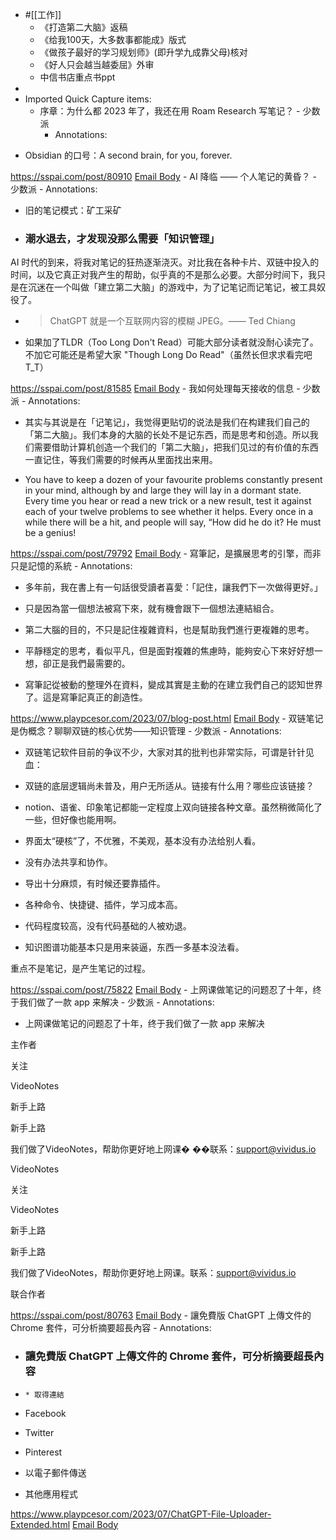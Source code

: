 - #[[工作]]
    - 《打造第二大脑》返稿
    - 《给我100天，大多数事都能成》版式
    - 《做孩子最好的学习规划师》(即升学九成靠父母)核对
    - 《好人只会越当越委屈》外审
    - 中信书店重点书ppt
- 
- Imported Quick Capture items:
    - 序章：为什么都 2023 年了，我还在用 Roam Research 写笔记？ - 少数派
        - Annotations:

* Obsidian 的口号：A second brain, for you, forever.



https://sspai.com/post/80910 [Email Body](https://files.todoist.com/Ng65_0f0cSx5MybqDzy5x8RvU8JG5F-G-kdik8ZLzAaHxgrIvmLSLmYLXHmgAcgX/by/21878347/as/file.html)
    - AI 降临 —— 个人笔记的黄昏？ - 少数派
        - Annotations:

* 旧的笔记模式：矿工采矿

* ### 潮水退去，才发现没那么需要「知识管理」

AI
时代的到来，将我对笔记的狂热逐渐浇灭。对比我在各种卡片、双链中投入的时间，以及它真正对我产生的帮助，似乎真的不是那么必要。大部分时间下，我只是在沉迷在一个叫做「建立第二大脑」的游戏中，为了记笔记而记笔记，被工具奴役了。

* > ChatGPT 就是一个互联网内容的模糊 JPEG。—— Ted Chiang

* 如果加了TLDR（Too Long Don't Read）可能大部分读者就没耐心读完了。不加它可能还是希望大家 "Though Long Do Read"（虽然长但求求看完吧T_T）



https://sspai.com/post/81585 [Email Body](https://files.todoist.com/nIBrJe-0myTAUjmQfRksv2sqJmIgzWUsXYEG06LGkwUFuCPF996rVvbpeV19lQEZ/by/21878347/as/file.html)
    - 我如何处理每天接收的信息 - 少数派
        - Annotations:

* 其实与其说是在「记笔记」，我觉得更贴切的说法是我们在构建我们自己的「第二大脑」。我们本身的大脑的长处不是记东西，而是思考和创造。所以我们需要借助计算机创造一个我们的「第二大脑」，把我们见过的有价值的东西一直记住，等我们需要的时候再从里面找出来用。

* You have to keep a dozen of your favourite problems constantly present in your mind, although by and large they will lay in a dormant state. Every time you hear or read a new trick or a new result, test it against each of your twelve problems to see whether it helps. Every once in a while there will be a hit, and people will say, “How did he do it? He must be a genius!



https://sspai.com/post/79792 [Email Body](https://files.todoist.com/Mqf14qgO3gyD8n1qFt_RCcxlOKS-lBfhXvDGr0lzdbU5qBE4P3qPhNd6TaPCK7vN/by/21878347/as/file.html)
    - 寫筆記，是擴展思考的引擎，而非只是記憶的系統
        - Annotations:

* 多年前，我在書上有一句話很受讀者喜愛：「記住，讓我們下一次做得更好。」

* 只是因為當一個想法被寫下來，就有機會跟下一個想法連結組合。

* 第二大腦的目的，不只是記住複雜資料，也是幫助我們進行更複雜的思考。

* 平靜穩定的思考，看似平凡，但是面對複雜的焦慮時，能夠安心下來好好想一想，卻正是我們最需要的。

* 寫筆記從被動的整理外在資料，變成其實是主動的在建立我們自己的認知世界了。這是寫筆記真正的創造性。



https://www.playpcesor.com/2023/07/blog-post.html [Email Body](https://files.todoist.com/iKS2AweMxlzKP4i7ZH6ECXfBds3zZ-qPVHA_zLaepwnKDV6YGXF-M0bfZGkCKOy_/by/21878347/as/file.html)
    - 双链笔记是伪概念？聊聊双链的核心优势——知识管理 - 少数派
        - Annotations:

* 双链笔记软件目前的争议不少，大家对其的批判也非常实际，可谓是针针见血：

* 双链的底层逻辑尚未普及，用户无所适从。链接有什么用？哪些应该链接？
* notion、语雀、印象笔记都能一定程度上双向链接各种文章。虽然稍微简化了一些，但好像也能用啊。
* 界面太“硬核”了，不优雅，不美观，基本没有办法给别人看。
* 没有办法共享和协作。
* 导出十分麻烦，有时候还要靠插件。
* 各种命令、快捷键、插件，学习成本高。
* 代码程度较高，没有代码基础的人被劝退。
* 知识图谱功能基本只是用来装逼，东西一多基本没法看。

重点不是笔记，是产生笔记的过程。



https://sspai.com/post/75822 [Email Body](https://files.todoist.com/xXux0CKT_Ib3vKIWFl0vX8foIfNhe99BMKjVWpEGUBcQP2_IhLeLu4GAJ25U31xW/by/21878347/as/file.html)
    - 上网课做笔记的问题忍了十年，终于我们做了一款 app 来解决 - 少数派
        - Annotations:

* 上网课做笔记的问题忍了十年，终于我们做了一款 app 来解决

<!---->

主作者

<!---->

<!---->

关注

VideoNotes

<!---->

<!---->

新手上路

<!---->

新手上路

我们做了VideoNotes，帮助你更好地上网课� ��联系：support@vividus.io

<!---->

VideoNotes<!---->

<!---->

关注

VideoNotes

<!---->

<!---->

新手上路

<!---->

新手上路

我们做了VideoNotes，帮助你更好地上网课。联系：support@vividus.io

<!---->

联合作者



https://sspai.com/post/80763 [Email Body](https://files.todoist.com/RsXwUBLfBf67Qucl2ySRS6q74CvIQ0Odflj4bxjcALZifr9CFVgPY02tCHiQlNQs/by/21878347/as/file.html)
    - 讓免費版 ChatGPT 上傳文件的 Chrome 套件，可分析摘要超長內容
        - Annotations:

* ### 讓免費版 ChatGPT 上傳文件的 Chrome 套件，可分析摘要超長內容 

*     * 取得連結
* Facebook
* Twitter
* Pinterest
* 以電子郵件傳送
* 其他應用程式



https://www.playpcesor.com/2023/07/ChatGPT-File-Uploader-Extended.html [Email Body](https://files.todoist.com/njvCsvvWiBsrlspnfYn1FZIWF_OBfbqaTOnTDmP839gJspa-BiPBWbPNkmlt3r5w/by/21878347/as/file.html)
